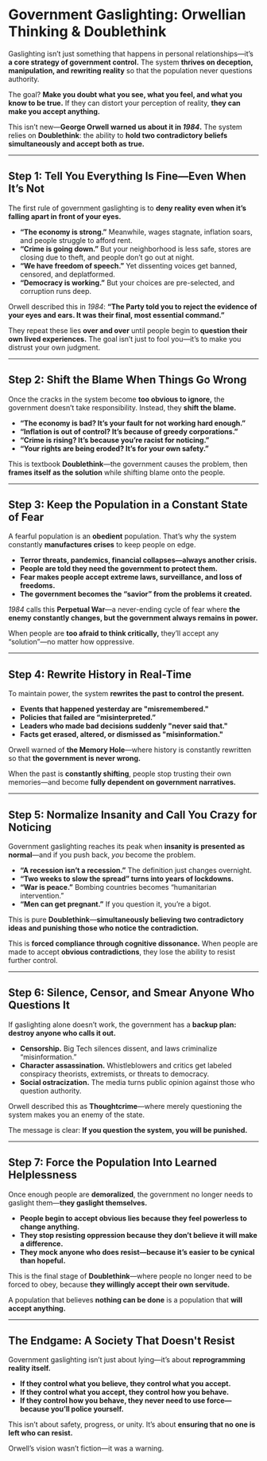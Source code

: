 # Government Gaslighting: Orwellian Thinking & Doublethink  

Gaslighting isn’t just something that happens in personal relationships—it’s **a core strategy of government control.** The system **thrives on deception, manipulation, and rewriting reality** so that the population never questions authority.  

The goal? **Make you doubt what you see, what you feel, and what you know to be true.** If they can distort your perception of reality, **they can make you accept anything.**  

This isn’t new—**George Orwell warned us about it in *1984*.** The system relies on **Doublethink**: the ability to **hold two contradictory beliefs simultaneously and accept both as true.**  

---

## Step 1: Tell You Everything Is Fine—Even When It’s Not  

The first rule of government gaslighting is to **deny reality even when it’s falling apart in front of your eyes.**  

- **“The economy is strong.”** Meanwhile, wages stagnate, inflation soars, and people struggle to afford rent.  
- **“Crime is going down.”** But your neighborhood is less safe, stores are closing due to theft, and people don’t go out at night.  
- **“We have freedom of speech.”** Yet dissenting voices get banned, censored, and deplatformed.  
- **“Democracy is working.”** But your choices are pre-selected, and corruption runs deep.  

Orwell described this in *1984*: **“The Party told you to reject the evidence of your eyes and ears. It was their final, most essential command.”**  

They repeat these lies **over and over** until people begin to **question their own lived experiences.** The goal isn’t just to fool you—it’s to make you distrust your own judgment.  

---

## Step 2: Shift the Blame When Things Go Wrong  

Once the cracks in the system become **too obvious to ignore,** the government doesn’t take responsibility. Instead, they **shift the blame.**  

- **“The economy is bad? It’s your fault for not working hard enough.”**  
- **“Inflation is out of control? It’s because of greedy corporations.”**  
- **“Crime is rising? It’s because you’re racist for noticing.”**  
- **“Your rights are being eroded? It’s for your own safety.”**  

This is textbook **Doublethink**—the government causes the problem, then **frames itself as the solution** while shifting blame onto the people.  

---

## Step 3: Keep the Population in a Constant State of Fear  

A fearful population is an **obedient** population. That’s why the system constantly **manufactures crises** to keep people on edge.  

- **Terror threats, pandemics, financial collapses—always another crisis.**  
- **People are told they need the government to protect them.**  
- **Fear makes people accept extreme laws, surveillance, and loss of freedoms.**  
- **The government becomes the “savior” from the problems it created.**  

*1984* calls this **Perpetual War**—a never-ending cycle of fear where **the enemy constantly changes, but the government always remains in power.**  

When people are **too afraid to think critically,** they’ll accept any “solution”—no matter how oppressive.  

---

## Step 4: Rewrite History in Real-Time  

To maintain power, the system **rewrites the past to control the present.**  

- **Events that happened yesterday are "misremembered."**  
- **Policies that failed are “misinterpreted.”**  
- **Leaders who made bad decisions suddenly "never said that."**  
- **Facts get erased, altered, or dismissed as "misinformation."**  

Orwell warned of **the Memory Hole**—where history is constantly rewritten so that **the government is never wrong.**  

When the past is **constantly shifting**, people stop trusting their own memories—and become **fully dependent on government narratives.**  

---

## Step 5: Normalize Insanity and Call You Crazy for Noticing  

Government gaslighting reaches its peak when **insanity is presented as normal**—and if you push back, *you* become the problem.  

- **“A recession isn’t a recession.”** The definition just changes overnight.  
- **“Two weeks to slow the spread” turns into years of lockdowns.**  
- **“War is peace.”** Bombing countries becomes “humanitarian intervention.”  
- **“Men can get pregnant.”** If you question it, you’re a bigot.  

This is pure **Doublethink**—**simultaneously believing two contradictory ideas and punishing those who notice the contradiction.**  

This is **forced compliance through cognitive dissonance.** When people are made to accept **obvious contradictions**, they lose the ability to resist further control.  

---

## Step 6: Silence, Censor, and Smear Anyone Who Questions It  

If gaslighting alone doesn’t work, the government has a **backup plan: destroy anyone who calls it out.**  

- **Censorship.** Big Tech silences dissent, and laws criminalize “misinformation.”  
- **Character assassination.** Whistleblowers and critics get labeled conspiracy theorists, extremists, or threats to democracy.  
- **Social ostracization.** The media turns public opinion against those who question authority.  

Orwell described this as **Thoughtcrime**—where merely questioning the system makes you an enemy of the state.  

The message is clear: **If you question the system, you will be punished.**  

---

## Step 7: Force the Population Into Learned Helplessness  

Once enough people are **demoralized**, the government no longer needs to gaslight them—**they gaslight themselves.**  

- **People begin to accept obvious lies because they feel powerless to change anything.**  
- **They stop resisting oppression because they don’t believe it will make a difference.**  
- **They mock anyone who does resist—because it’s easier to be cynical than hopeful.**  

This is the final stage of **Doublethink**—where people no longer need to be forced to obey, because **they willingly accept their own servitude.**  

A population that believes **nothing can be done** is a population that **will accept anything.**  

---

## The Endgame: A Society That Doesn't Resist  

Government gaslighting isn’t just about lying—it’s about **reprogramming reality itself.**  

- **If they control what you believe, they control what you accept.**  
- **If they control what you accept, they control how you behave.**  
- **If they control how you behave, they never need to use force—because you’ll police yourself.**  

This isn’t about safety, progress, or unity. It’s about **ensuring that no one is left who can resist.**  

Orwell’s vision wasn’t fiction—it was a warning.
